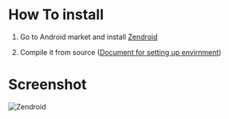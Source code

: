 How To install
==============

1. Go to Android market and install [Zendroid](https://market.android.com/details?id=com.github.slashmili.Zendroid&feature=search_result)

2. Compile it from source ([Document for setting up envirnment](https://github.com/slashmili/Zendroid/wiki/How-to-Compile-Zenroid))


Screenshot
==============
![Zendroid](http://lh3.googleusercontent.com/-qMi-I_nO6eI/Teu0W4sUyiI/AAAAAAAAAX0/KOUo7thL2CA/s288/zendroid-ss.png)
